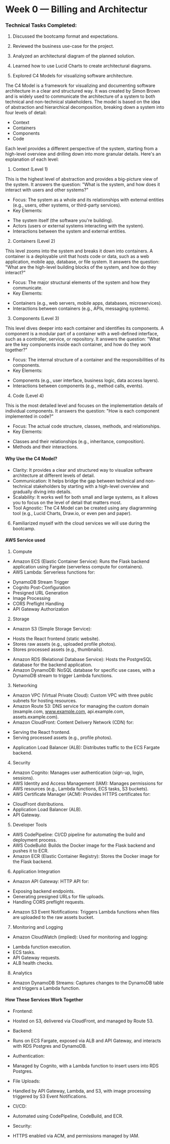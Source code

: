 # Week 0 — Billing and Architectur 

### Technical Tasks Completed:

1. Discussed the bootcamp format and expectations.

2. Reviewed the business use-case for the project.

3. Analyzed an architectural diagram of the planned solution.

4. Learned how to use Lucid Charts to create architectural diagrams.

5. Explored C4 Models for visualizing software architecture.

The C4 Model is a framework for visualizing and documenting software architecture in a clear and structured way. It was created by Simon Brown and is widely used to communicate the architecture of a system to both technical and non-technical stakeholders. The model is based on the idea of abstraction and hierarchical decomposition, breaking down a system into four levels of detail:

+ Context
+ Containers
+ Components
+ Code

Each level provides a different perspective of the system, starting from a high-level overview and drilling down into more granular details. Here's an explanation of each level:

1. Context (Level 1)

This is the highest level of abstraction and provides a big-picture view of the system. It answers the question:
"What is the system, and how does it interact with users and other systems?"

+ Focus: The system as a whole and its relationships with external entities (e.g., users, other systems, or third-party services).
+ Key Elements:
- The system itself (the software you're building).
- Actors (users or external systems interacting with the system).
- Interactions between the system and external entities.

2. Containers (Level 2)

This level zooms into the system and breaks it down into containers. A container is a deployable unit that hosts code or data, such as a web application, mobile app, database, or file system. It answers the question:
"What are the high-level building blocks of the system, and how do they interact?"

+ Focus: The major structural elements of the system and how they communicate.
+ Key Elements:
- Containers (e.g., web servers, mobile apps, databases, microservices).
- Interactions between containers (e.g., APIs, messaging systems).

3. Components (Level 3)

This level dives deeper into each container and identifies its components. A component is a modular part of a container with a well-defined interface, such as a controller, service, or repository. It answers the question:
"What are the key components inside each container, and how do they work together?"

+ Focus: The internal structure of a container and the responsibilities of its components.
+ Key Elements:
- Components (e.g., user interface, business logic, data access layers).
- Interactions between components (e.g., method calls, events).

4. Code (Level 4)

This is the most detailed level and focuses on the implementation details of individual components. It answers the question:
"How is each component implemented in code?"

+ Focus: The actual code structure, classes, methods, and relationships.
+ Key Elements:
- Classes and their relationships (e.g., inheritance, composition).
- Methods and their interactions.

#### Why Use the C4 Model?

+ Clarity: It provides a clear and structured way to visualize software architecture at different levels of detail.
+ Communication: It helps bridge the gap between technical and non-technical stakeholders by starting with a high-level overview and gradually diving into details.
+ Scalability: It works well for both small and large systems, as it allows you to focus on the level of detail that matters most.
+ Tool Agnostic: The C4 Model can be created using any diagramming tool (e.g., Lucid Charts, Draw.io, or even pen and paper).

6. Familiarized myself with the cloud services we will use during the bootcamp.

#### AWS Service used

1. Compute

+ Amazon ECS (Elastic Container Service): Runs the Flask backend application using Fargate (serverless compute for containers).
+ AWS Lambda: Serverless functions for:
- DynamoDB Stream Trigger
- Cognito Post-Configuration
- Presigned URL Generation
- Image Processing
- CORS Preflight Handling
- API Gateway Authorization

2. Storage

+ Amazon S3 (Simple Storage Service):
- Hosts the React frontend (static website).
- Stores raw assets (e.g., uploaded profile photos).
- Stores processed assets (e.g., thumbnails).
+ Amazon RDS (Relational Database Service): Hosts the PostgreSQL database for the backend application.
+ Amazon DynamoDB: NoSQL database for specific use cases, with a DynamoDB stream to trigger Lambda functions.

3. Networking

+ Amazon VPC (Virtual Private Cloud): Custom VPC with three public subnets for hosting resources.
+ Amazon Route 53: DNS service for managing the custom domain (example.com, www.example.com, api.example.com, assets.example.com).
+ Amazon CloudFront: Content Delivery Network (CDN) for:
- Serving the React frontend.
- Serving processed assets (e.g., profile photos).
+ Application Load Balancer (ALB): Distributes traffic to the ECS Fargate backend.

4. Security

+ Amazon Cognito: Manages user authentication (sign-up, login, sessions).
+ AWS Identity and Access Management (IAM): Manages permissions for AWS resources (e.g., Lambda functions, ECS tasks, S3 buckets).
+ AWS Certificate Manager (ACM): Provides HTTPS certificates for:
- CloudFront distributions.
- Application Load Balancer (ALB).
- API Gateway.

5. Developer Tools

+ AWS CodePipeline: CI/CD pipeline for automating the build and deployment process.
+ AWS CodeBuild: Builds the Docker image for the Flask backend and pushes it to ECR.
+ Amazon ECR (Elastic Container Registry): Stores the Docker image for the Flask backend.

6. Application Integration

+ Amazon API Gateway: HTTP API for:
- Exposing backend endpoints.
- Generating presigned URLs for file uploads.
- Handling CORS preflight requests.
+ Amazon S3 Event Notifications: Triggers Lambda functions when files are uploaded to the raw assets bucket.

7. Monitoring and Logging

+ Amazon CloudWatch (implied): Used for monitoring and logging:
- Lambda function execution.
- ECS tasks.
- API Gateway requests.
- ALB health checks.

8. Analytics

+ Amazon DynamoDB Streams: Captures changes to the DynamoDB table and triggers a Lambda function.

#### How These Services Work Together

+ Frontend:
- Hosted on S3, delivered via CloudFront, and managed by Route 53.

+ Backend:
- Runs on ECS Fargate, exposed via ALB and API Gateway, and interacts with RDS Postgres and DynamoDB.

+ Authentication:
- Managed by Cognito, with a Lambda function to insert users into RDS Postgres.

+ File Uploads:
- Handled by API Gateway, Lambda, and S3, with image processing triggered by S3 Event Notifications.

+ CI/CD:
- Automated using CodePipeline, CodeBuild, and ECR.

+ Security:
- HTTPS enabled via ACM, and permissions managed by IAM.

















